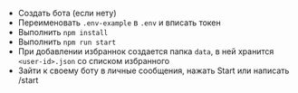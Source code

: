 * Создать бота (если нету)
* Переименовать `.env-example` в `.env` и вписать токен
* Выполнить `npm install`
* Выполнить `npm run start`
* При добавлении избраннок создается папка `data`, в ней хранится `<user-id>.json` со списком избранного
* Зайти к своему боту в личные сообщения, нажать Start или написать /start